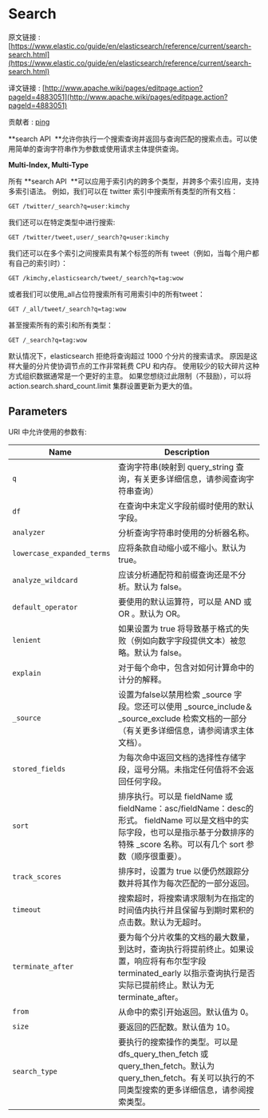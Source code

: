 # Search

原文链接 : [https://www.elastic.co/guide/en/elasticsearch/reference/current/search-search.html](https://www.elastic.co/guide/en/elasticsearch/reference/current/search-search.html)

译文链接 : [http://www.apache.wiki/pages/editpage.action?pageId=4883051](http://www.apache.wiki/pages/editpage.action?pageId=4883051)

贡献者 : [ping](/display/~wangyangting)

**search API  **允许你执行一个搜索查询并返回与查询匹配的搜索点击。可以使用简单的查询字符串作为参数或使用请求主体提供查询。

**Multi-Index, Multi-Type**

所有 **search API  **可以应用于索引内的跨多个类型，并跨多个索引应用，支持多索引语法。 例如，我们可以在 twitter 索引中搜索所有类型的所有文档：

```
GET /twitter/_search?q=user:kimchy
```

我们还可以在特定类型中进行搜索:

```
GET /twitter/tweet,user/_search?q=user:kimchy
```

我们还可以在多个索引之间搜索具有某个标签的所有 tweet（例如，当每个用户都有自己的索引时）：

```
GET /kimchy,elasticsearch/tweet/_search?q=tag:wow
```

或者我们可以使用_all占位符搜索所有可用索引中的所有tweet：

```
GET /_all/tweet/_search?q=tag:wow
```

甚至搜索所有的索引和所有类型：

```
GET /_search?q=tag:wow
```

默认情况下，elasticsearch 拒绝将查询超过 1000 个分片的搜索请求。 原因是这样大量的分片使协调节点的工作非常耗费 CPU 和内存。 使用较少的较大碎片这种方式组织数据通常是一个更好的主意。 如果您想绕过此限制（不鼓励），可以将 action.search.shard_count.limit 集群设置更新为更大的值。

## Parameters

URI 中允许使用的参数有:

| Name  | Description |
| --- | --- |
| `q` | 查询字符串(映射到 query_string 查询，有关更多详细信息，请参阅查询字符串查询） |
| `df` | 在查询中未定义字段前缀时使用的默认字段。 |
| `analyzer` | 分析查询字符串时使用的分析器名称。 |
| `lowercase_expanded_terms` | 应将条款自动缩小或不缩小。默认为 true。 |
| `analyze_wildcard` | 应该分析通配符和前缀查询还是不分析。默认为 false。 |
| `default_operator` | 要使用的默认运算符，可以是 AND 或 OR 。默认为 OR。 |
| `lenient` | 如果设置为 true 将导致基于格式的失败（例如向数字字段提供文本）被忽略。默认为 false。 |
| `explain` | 对于每个命中，包含对如何计算命中的计分的解释。 |
| `_source` | 设置为false以禁用检索 _source 字段。您还可以使用 _source_include＆_source_exclude 检索文档的一部分（有关更多详细信息，请参阅请求主体文档）。 |
| `stored_fields` | 为每次命中返回文档的选择性存储字段，逗号分隔。未指定任何值将不会返回任何字段。 |
| `sort` | 排序执行。可以是 fieldName 或 fieldName：asc/fieldName：desc的形式。 fieldName 可以是文档中的实际字段，也可以是指示基于分数排序的特殊 _score 名称。可以有几个 sort 参数（顺序很重要）。 |
| `track_scores` | 排序时，设置为 true 以便仍然跟踪分数并将其作为每次匹配的一部分返回。 |
| `timeout` | 搜索超时，将搜索请求限制为在指定的时间值内执行并且保留与到期时累积的点击数。默认为无超时。 |
| `terminate_after` | 要为每个分片收集的文档的最大数量，到达时，查询执行将提前终止。如果设置，响应将有布尔型字段 terminated_early 以指示查询执行是否实际已提前终止。默认为无terminate_after。 |
| `from` | 从命中的索引开始返回。默认值为 0。 |
| `size` | 要返回的匹配数。默认值为 10。 |
| `search_type` | 要执行的搜索操作的类型。可以是 dfs_query_then_fetch 或 query_then_fetch。默认为 query_then_fetch。有关可以执行的不同类型搜索的更多详细信息，请参阅搜索类型。 |